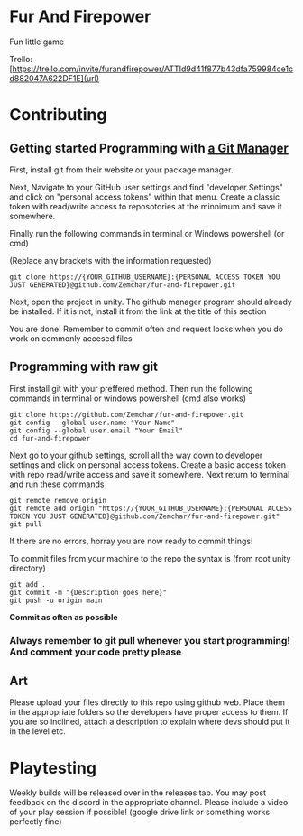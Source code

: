 # Fur And Firepower
Fun little game

Trello: [https://trello.com/invite/furandfirepower/ATTId9d41f877b43dfa759984ce1cd882047A622DF1E](url)
# Contributing
## Getting started Programming with [a Git Manager](https://github.com/spoiledcat/git-for-unity)
First, install git from their website or your package manager. 

Next, Navigate to your GitHub user settings and find "developer Settings" and click on "personal access tokens" within that menu.
Create a classic token with read/write access to reposotories at the minnimum and save it somewhere.

Finally run the following commands in terminal or Windows powershell (or cmd)

(Replace any brackets with the information requested)
```
git clone https://{YOUR_GITHUB_USERNAME}:{PERSONAL ACCESS TOKEN YOU JUST GENERATED}@github.com/Zemchar/fur-and-firepower.git
```
Next, open the project in unity. The github manager program should already be installed. If it is not, install it from the link at the title of this section

You are done! Remember to commit often and request locks when you do work on commonly accesed files
## Programming with raw git
First install git with your preffered method. Then run the following commands in terminal or windows powershell (cmd also works)
```
git clone https://github.com/Zemchar/fur-and-firepower.git
git config --global user.name "Your Name"
git config --global user.email "Your Email"
cd fur-and-firepower
```
Next go to your github settings, scroll all the way down to developer settings and click on personal access tokens.
Create a basic access token with repo read/write access and save it somewhere.
Next return to terminal and run these commands
```
git remote remove origin
git remote add origin "https://{YOUR_GITHUB_USERNAME}:{PERSONAL ACCESS TOKEN YOU JUST GENERATED}@github.com/Zemchar/fur-and-firepower.git"
git pull
```
If there are no errors, horray you are now ready to commit things!

To commit files from your machine to the repo the syntax is (from root unity directory)
```
git add .
git commit -m "{Description goes here}"
git push -u origin main
```
**Commit as often as possible**


### Always remember to git pull whenever you start programming! And comment your code pretty please

## Art
Please upload your files directly to this repo using github web. Place them in the appropriate folders so the developers have proper access to them.
If you are so inclined, attach a description to explain where devs should put it in the level etc. 
# Playtesting
Weekly builds will be released over in the releases tab. You may post feedback on the discord in the appropriate channel. Please include a video of your play session if possible! (google drive link or something works perfectly fine)

